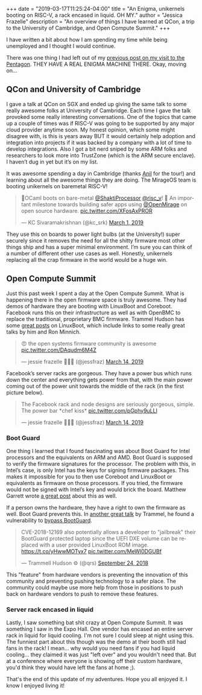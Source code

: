 +++
date = "2019-03-17T11:25:24-04:00"
title = "An Enigma, unikernels booting on RISC-V, a rack encased in liquid. OH MY."
author = "Jessica Frazelle"
description = "An overview of things I have learned at QCon, a trip to the University of Cambridge, and Open Compute Summit."
+++

I have written a bit about how I am spending my time while being unemployed and
I thought I would continue.

There was one thing I had left out of my [previous post on my visit to the Pentagon](https://blog.jessfraz.com/post/government-medicine-capitalism/).
THEY HAVE A REAL ENIGMA MACHINE THERE. Okay, moving on...

## QCon and University of Cambridge

I gave a talk at QCon on SGX and ended up giving the same talk to some really
awesome folks at University of Cambridge. Each time I gave the talk provoked
some really interesting conversations. One of the topics that came up a couple of
times was if RISC-V was going to be supported by any major cloud provider anytime soon. 
My honest opinion, which some might disagree with, is this is years away BUT it would certainly help adoption and integration into projects if it was backed by a company with a lot of time to develop integrations. Also I got a bit nerd sniped by some ARM folks and researchers to look more into TrustZone (which is the ARM secure enclave). I haven’t dug in yet but it’s on my list. 

It was awesome spending a day in Cambridge (thanks [Anil](https://twitter.com/avsm) for the tour!) and learning about all the awesome things they are doing. The MirageOS team is booting unikernels on baremetal RISC-V! 


<blockquote class="twitter-tweet" data-lang="en"><p lang="en" dir="ltr">🎉OCaml boots on bare-metal <a href="https://twitter.com/ShaktiProcessor?ref_src=twsrc%5Etfw">@ShaktiProcessor</a> <a href="https://twitter.com/risc_v?ref_src=twsrc%5Etfw">@risc_v</a>! 🎉 An important milestone towards building safer apps using <a href="https://twitter.com/OpenMirage?ref_src=twsrc%5Etfw">@OpenMirage</a> on open source hardware. <a href="https://t.co/XFosAxPROR">pic.twitter.com/XFosAxPROR</a></p>&mdash; KC Sivaramakrishnan (@kc_srk) <a href="https://twitter.com/kc_srk/status/1101479406084583424?ref_src=twsrc%5Etfw">March 1, 2019</a></blockquote>
<script async src="https://platform.twitter.com/widgets.js" charset="utf-8"></script>


They use this on boards to power light bulbs (at the University!) super securely since it removes the need for all the shitty firmware most other things ship and has a super minimal environment. I’m sure you can think of a number of different other use cases as well. Honestly, unikernels replacing all the crap firmware in the world would be a huge win.

## Open Compute Summit

Just this past week I spent a day at the Open Compute Summit. What is happening there in the open firmware space is truly awesome. They had demos of hardware they are booting with LinuxBoot and Coreboot. Facebook runs this on their infrastructure as well as with OpenBMC to replace the traditional, proprietary BMC firmware. Trammel Hudson has some [great posts](https://trmm.net/LinuxBoot_34c3) on LinuxBoot, which include links to some really great talks by him and Ron Minnich.

<blockquote class="twitter-tweet" data-lang="en"><p lang="en" dir="ltr">😍 the open systems firmware community is awesome <a href="https://t.co/DAqudm6M4Z">pic.twitter.com/DAqudm6M4Z</a></p>&mdash; jessie frazelle 👩🏼‍🚀 (@jessfraz) <a href="https://twitter.com/jessfraz/status/1106301027408465920?ref_src=twsrc%5Etfw">March 14, 2019</a></blockquote>
<script async src="https://platform.twitter.com/widgets.js" charset="utf-8"></script>


Facebook’s server racks are gorgeous. They have a power bus which runs down the center and everything gets power from that, with the main power coming out of the power unit towards the middle of the rack (in the first picture below).

<blockquote class="twitter-tweet" data-lang="en"><p lang="en" dir="ltr">The Facebook rack and node designs are seriously gorgeous, simple. The power bar *chef kiss* <a href="https://t.co/pGphy9uLLl">pic.twitter.com/pGphy9uLLl</a></p>&mdash; jessie frazelle 👩🏼‍🚀 (@jessfraz) <a href="https://twitter.com/jessfraz/status/1106336080956018689?ref_src=twsrc%5Etfw">March 14, 2019</a></blockquote>
<script async src="https://platform.twitter.com/widgets.js" charset="utf-8"></script>


### Boot Guard

One thing I learned that I found fascinating was about Boot Guard for Intel processors and the equivalents on ARM and AMD. Boot Guard is supposed to verify the firmware signatures for the processor. The problem with this, in Intel’s case, is only Intel has the keys for signing firmware packages. This makes it impossible for you to then use Coreboot and LinuxBoot or equivalents as firmware on those processors. If you tried, the firmware would not be signed with Intel’s key and would brick the board. Matthew Garrett wrote [a great post](https://mjg59.dreamwidth.org/33981.html) about this as well. 

If a person owns the hardware, they have a right to own the firmware as well. Boot Guard prevents this. In [another great talk](https://trmm.net/OSFC_2018_Security_keynote#Boot_Guard) by Trammel, he found a vulnerability to [bypass BootGuard](https://cve.mitre.org/cgi-bin/cvename.cgi?name=CVE-2018-12169). 

<blockquote class="twitter-tweet" data-lang="en"><p lang="en" dir="ltr">CVE-2018-12169 also potentially allows a developer to &quot;jailbreak&quot; their BootGuard protected laptop since the UEFI DXE volume can be replaced with a user provided LinuxBoot ROM image. <a href="https://t.co/yHwwMOTyx7">https://t.co/yHwwMOTyx7</a> <a href="https://t.co/MeWI0DGUBf">pic.twitter.com/MeWI0DGUBf</a></p>&mdash; Trammell Hudson ⚙ (@qrs) <a href="https://twitter.com/qrs/status/1044157473882591233?ref_src=twsrc%5Etfw">September 24, 2018</a></blockquote>
<script async src="https://platform.twitter.com/widgets.js" charset="utf-8"></script>

This "feature" from hardware vendors is preventing the innovation of this 
community and preventing pushing technology to a safer place. The community 
could maybe use more help from those in positions to push back on hardware 
vendors to push to remove these features.



### Server rack encased in liquid

Lastly, I saw something bat shit crazy at Open Compute Summit. It was
something I saw in the Expo Hall. One vendor has encased an entire server rack
in liquid for liquid cooling. I'm not sure I could sleep at night using this.
The funniest part about this though was the demo at their booth still had fans
in the rack! I mean... why would you need fans if you had liquid cooling...
they claimed it was just "left over" and you wouldn't need that.
But at a conference where everyone is showing off their custom hardware, you'd
think they would have left the fans at home ;).


That's the end of this update of my adventures. Hope you all enjoyed it. I know
I enjoyed living it!
